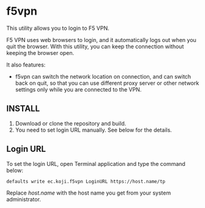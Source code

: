 f5vpn
=====

This utility allows you to login to F5 VPN.

F5 VPN uses web browsers to login, and it automatically logs out when you quit the browser.
With this utility, you can keep the connection without keeping the browser open.

It also features:

* f5vpn can switch the network location on connection, and can switch back on quit,
  so that you can use different proxy server or other network settings
  only while you are connected to the VPN.

INSTALL
-------
1. Download or clone the repository and build.
2. You need to set login URL manually. See below for the details.

Login URL
---------
To set the login URL, open Terminal application and type the command below:

    defaults write ec.koji.f5vpn LoginURL https://host.name/tp

Replace _host.name_ with the host name you get from your system administrator.
